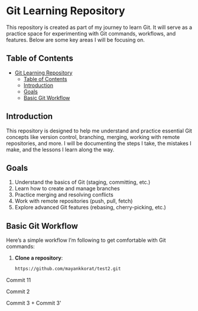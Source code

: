 # Git Learning Repository

This repository is created as part of my journey to learn Git. It will serve as a practice space for experimenting with Git commands, workflows, and features. Below are some key areas I will be focusing on.

## Table of Contents
- [Git Learning Repository](#git-learning-repository)
  - [Table of Contents](#table-of-contents)
  - [Introduction](#introduction)
  - [Goals](#goals)
  - [Basic Git Workflow](#basic-git-workflow)

## Introduction

This repository is designed to help me understand and practice essential Git concepts like version control, branching, merging, working with remote repositories, and more. I will be documenting the steps I take, the mistakes I make, and the lessons I learn along the way.

## Goals

1. Understand the basics of Git (staging, committing, etc.)
2. Learn how to create and manage branches
3. Practice merging and resolving conflicts
4. Work with remote repositories (push, pull, fetch)
5. Explore advanced Git features (rebasing, cherry-picking, etc.)

## Basic Git Workflow

Here’s a simple workflow I’m following to get comfortable with Git commands:

1. **Clone a repository**:
   ```bash
   https://github.com/mayankkorat/test2.git

Commit 11

Commit 2

Commit 3 + Commit 3'
